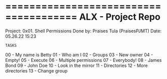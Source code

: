 ======================================
	ALX - Project Repo
======================================

Project:	0x01. Shell Permissions
Done by:	Praises Tula (PraisesPJMT)
Date:		05.26.22  15:23

	TASKS
00 - My name is Betty
01 - Who am I
02 - Groups
03 - New owner
04 - Empty!
05 - Execute
06 - Multiple permissions
07 - Everybody!
08 - James Bond
09 - John Doe
10 - Look in the mirror
11 - Directories
12 - More directories
13 - Change group
